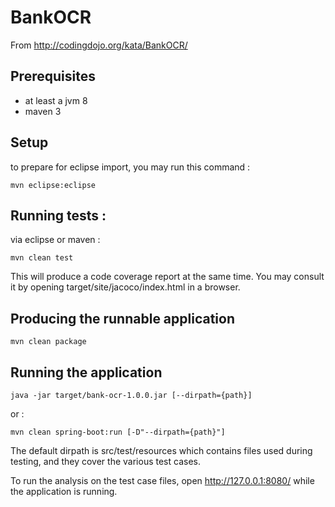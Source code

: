 # BankOCR

From http://codingdojo.org/kata/BankOCR/

## Prerequisites

- at least a jvm 8
- maven 3

## Setup

to prepare for eclipse import, you may run this command :

    mvn eclipse:eclipse

## Running tests :

via eclipse or maven :

    mvn clean test
    
This will produce a code coverage report at the same time.
You may consult it by opening target/site/jacoco/index.html in a browser.
    
## Producing the runnable application

    mvn clean package
    
## Running the application

    java -jar target/bank-ocr-1.0.0.jar [--dirpath={path}]

or :

    mvn clean spring-boot:run [-D"--dirpath={path}"]
    
The default dirpath is src/test/resources which contains files used during testing, and they cover the various test cases.

To run the analysis on the test case files, open http://127.0.0.1:8080/ while the application is running.
